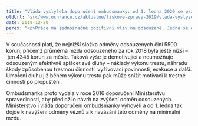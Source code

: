 ```yaml
---
title: "Vláda vyslyšela doporučení ombudsmanky: od 1. ledna 2020 se pracovní odměna odsouzených naváže na minimální mzdu"
oldUrl: "src/www.ochrance.cz/aktualne/tiskove-zpravy-2019/vlada-vyslysela-doporuceni-ombudsmanky-od-1-ledna-2020-se-pracovni-odmena-odsouzenych-nava"
date: 2019-12-20
perex: "<p>Práce má jednoznačně pozitivní vliv na odsouzené. Jedná se o smysluplné trávení volného času, vytvoření či udržení základních pracovních návyků a současně o možnost, jak hradit dluhy, které odsouzené mnohdy do vězení přivedly. O práci je mezi odsouzenými i zaměstnavateli zájem. Současně od roku 2000 dlouhých 18 let výše pracovní odměny stagnovala, což se od ledna změní. Základní měsíční sazba tak bude nově 50 % minimální mzdy. </p>"
---
```


<!-- imported from the old website -->

<p>V současnosti platí, že nejnižší složka odměny odsouzených činí 5500 korun, přičemž průměrná mzda odsouzeného za rok 2018 byla ještě nižší – jen 4345 korun za měsíc. Taková výše je demotivující a neumožňuje odsouzeným efektivně splácet své dluhy – náklady výkonu trestu, náhradu škody způsobenou trestnou činností, vyživovací povinnosti, exekuce a další. Umoření dluhu již během výkonu trestu pak může snížit motivaci k trestné činnosti po propuštění. </p> <p>Ombudsmanka proto vydala v roce 2016 doporučení Ministerstvu spravedlnosti, aby předložilo návrh na zvýšení odměn odsouzených. Ministerstvo i vláda doporučení ombudsmanky vyhověli a od 1. ledna tak dojde k navýšení odměny vězňů a k navázání této odměny na minimální mzdu.  </p>
